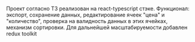 Проект согласно ТЗ реализован на react-typescript стэке. Функционал: экспорт, сохранение данных, редактирование ячеек "цена" и "количество",
проверка на валидность данных в этих ячейках, механизм сортировки. Для дальнейшей масштабируемости добавлен redux toolkit
